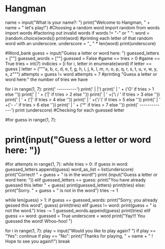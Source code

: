 # Hangman
name = input("What is your name?: ")
print("Welcome to Hangman, " + name + " let's play!")
#Choosing a random word
import random
from words import words
#factoring out invalid words
if words != "-" or " ": word = (random.choice(words))
print(word)
#printing each letter of that random word with an underscore.
underscore = "_ " * len(word)
print(underscore)
 
#Word_bank
guess = input("Guess a letter or word here: ")
guessed_letters = [""]
guessed_words = [""]
guessed = False
#game == tries > 0
#game == True
tries = int(7)
indicies = [i for i, letter in enumerate(word) if letter == guess ]
letter = ("""a, b, c, d, e, f, g, h, i, j, k, l, m, n, o, p, q, r, s, t, u, v, w, y, x, z""")
attempts = guess != word
attempts = 7
#printing "Guess a letter or word here:" the number of tries we have
 
for i in range(1, 7):
    print('     ----------')
    print('     |        |')
    print('     |        ' + ('O' if tries > 1 else ''))
    print('     |        ' + ('|' if tries > 2 else ''))
    print('     |       ' +('\ / ' if tries > 3 else ''))
    print('     |        ' + ('|' if tries > 4 else ''))
    print('     |       ' +('/ \\' if tries > 5 else ''))
    print('     |      ' +('-   -' if tries > 6 else ''))
    print('     |        ' + ('*' if tries > 7 else ''))
    print(' -------------')
    print (underscore)
    #Checking for each guessed letter

#for guess in range(1, 7):
#  print(input("Guess a letter or word here: "))
#for attempts in range(1, 7):
while tries > 0:
  if guess in word:
    guessed_letters.append(guess)
    word_as_list = list(underscore)
    print("Correct! " + guess + " is in the word!")
    print (input("Guess a letter or word here: "))
  elif guessed_letters == guess:
    print("You have already guessed this letter " + guess)
    print(guessed_letters)
    print(tries) 
  else:
    print("Sorry. " + guess + " is not in the word")
    tries -= 1
 
while len(guess) > 1:
  if guess == guessed_words:
    print("Sorry, you already gessed this word", guess)
    print(tries)
  elif guess != word:
      print(guess + " is not the word.")
      tries -= 1
      guessed_words.append(guess)
      print(tries)
  elif guess == word:
      guessed = True
      underscore = word
      print("Yay!!! You guessed the word!  Whoo-hoo! ")
 
for i in range(1, 7):
  play = input("Would you like to play again? ")
  if play == "Yes":
    continue
  if play == "No":
    print("Thanks for playing, " + name + " ! Hope to see you again!!")
  break
